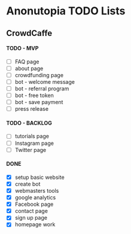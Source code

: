 # Anonutopia TODO Lists

## CrowdCaffe

#### TODO - MVP

- [ ] FAQ page
- [ ] about page
- [ ] crowdfunding page
- [ ] bot - welcome message
- [ ] bot - referral program
- [ ] bot - free token
- [ ] bot - save payment
- [ ] press release

#### TODO - BACKLOG

- [ ] tutorials page
- [ ] Instagram page
- [ ] Twitter page

#### DONE

- [x] setup basic website
- [x] create bot
- [x] webmasters tools
- [x] google analytics
- [x] Facebook page
- [x] contact page
- [x] sign up page
- [x] homepage work
